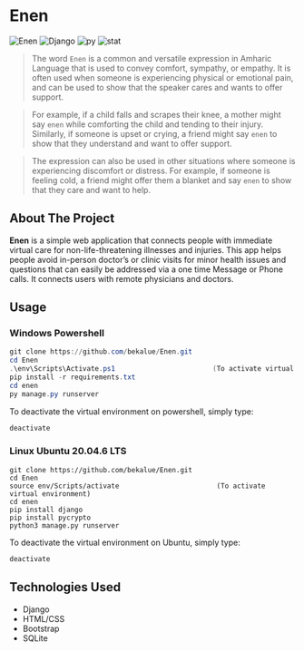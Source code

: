 # Enen

![Enen](https://img.shields.io/github/last-commit/bekalue/Enen)
![Django](https://img.shields.io/badge/Django-4.2.1-green)
![py](https://img.shields.io/badge/Python-3.11.3-yellowgreen)
![stat](https://img.shields.io/badge/status-up-green)

> The word `Enen` is a common and versatile expression in Amharic Language that is used to convey comfort, sympathy, or empathy. It is often used when someone is experiencing physical or emotional pain, and can be used to show that the speaker cares and wants to offer support.

> For example, if a child falls and scrapes their knee, a mother might say `enen` while comforting the child and tending to their injury. Similarly, if someone is upset or crying, a friend might say `enen` to show that they understand and want to offer support.

> The expression can also be used in other situations where someone is experiencing discomfort or distress. For example, if someone is feeling cold, a friend might offer them a blanket and say `enen` to show that they care and want to help.


## About The Project
__Enen__ is a simple web application that connects people with immediate virtual care for non-life-threatening illnesses and injuries. This app helps people avoid in-person doctor’s or clinic visits for minor health issues and questions that can easily be addressed via a one time Message or Phone calls. It connects users with remote physicians and doctors.

## Usage
### Windows Powershell
```powershell
git clone https://github.com/bekalue/Enen.git
cd Enen
.\env\Scripts\Activate.ps1                        (To activate virtual environment)
pip install -r requirements.txt
cd enen
py manage.py runserver
```
To deactivate the virtual environment on powershell, simply type:
```powershell
deactivate
```
### Linux Ubuntu 20.04.6 LTS
```shell
git clone https://github.com/bekalue/Enen.git
cd Enen
source env/Scripts/activate                        (To activate virtual environment)
cd enen
pip install django
pip install pycrypto
python3 manage.py runserver
```
To deactivate the virtual environment on Ubuntu, simply type:
```powershell
deactivate
```
## Technologies Used

- Django
- HTML/CSS
- Bootstrap
- SQLite
